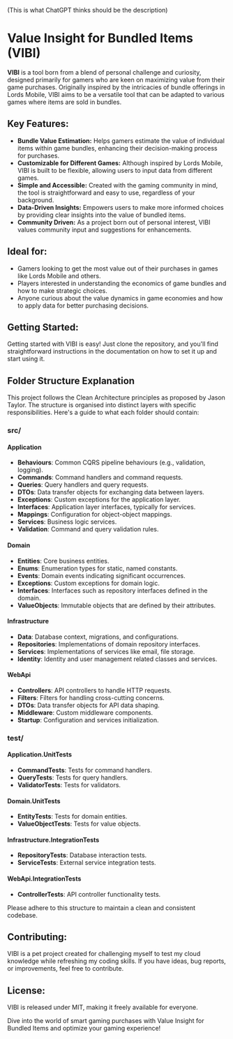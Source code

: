 (This is what ChatGPT thinks should be the description)
# Value Insight for Bundled Items (VIBI)
**VIBI** is a tool born from a blend of personal challenge and curiosity, designed primarily for gamers who are keen on maximizing value from their game purchases. Originally inspired by the intricacies of bundle offerings in Lords Mobile, VIBI aims to be a versatile tool that can be adapted to various games where items are sold in bundles.

## Key Features:

- **Bundle Value Estimation:** Helps gamers estimate the value of individual items within game bundles, enhancing their decision-making process for purchases.
- **Customizable for Different Games:** Although inspired by Lords Mobile, VIBI is built to be flexible, allowing users to input data from different games.
- **Simple and Accessible:** Created with the gaming community in mind, the tool is straightforward and easy to use, regardless of your background.
- **Data-Driven Insights:** Empowers users to make more informed choices by providing clear insights into the value of bundled items.
- **Community Driven:** As a project born out of personal interest, VIBI values community input and suggestions for enhancements.

## Ideal for:
- Gamers looking to get the most value out of their purchases in games like Lords Mobile and others.
- Players interested in understanding the economics of game bundles and how to make strategic choices.
- Anyone curious about the value dynamics in game economies and how to apply data for better purchasing decisions.

## Getting Started:

Getting started with VIBI is easy! Just clone the repository, and you'll find straightforward instructions in the documentation on how to set it up and start using it.

## Folder Structure Explanation

This project follows the Clean Architecture principles as proposed by Jason Taylor. The structure is organised into distinct layers with specific responsibilities. Here's a guide to what each folder should contain:

### src/

#### Application
- **Behaviours**: Common CQRS pipeline behaviours (e.g., validation, logging).
- **Commands**: Command handlers and command requests.
- **Queries**: Query handlers and query requests.
- **DTOs**: Data transfer objects for exchanging data between layers.
- **Exceptions**: Custom exceptions for the application layer.
- **Interfaces**: Application layer interfaces, typically for services.
- **Mappings**: Configuration for object-object mappings.
- **Services**: Business logic services.
- **Validation**: Command and query validation rules.

#### Domain
- **Entities**: Core business entities.
- **Enums**: Enumeration types for static, named constants.
- **Events**: Domain events indicating significant occurrences.
- **Exceptions**: Custom exceptions for domain logic.
- **Interfaces**: Interfaces such as repository interfaces defined in the domain.
- **ValueObjects**: Immutable objects that are defined by their attributes.

#### Infrastructure
- **Data**: Database context, migrations, and configurations.
- **Repositories**: Implementations of domain repository interfaces.
- **Services**: Implementations of services like email, file storage.
- **Identity**: Identity and user management related classes and services.

#### WebApi
- **Controllers**: API controllers to handle HTTP requests.
- **Filters**: Filters for handling cross-cutting concerns.
- **DTOs**: Data transfer objects for API data shaping.
- **Middleware**: Custom middleware components.
- **Startup**: Configuration and services initialization.

### test/

#### Application.UnitTests
- **CommandTests**: Tests for command handlers.
- **QueryTests**: Tests for query handlers.
- **ValidatorTests**: Tests for validators.

#### Domain.UnitTests
- **EntityTests**: Tests for domain entities.
- **ValueObjectTests**: Tests for value objects.

#### Infrastructure.IntegrationTests
- **RepositoryTests**: Database interaction tests.
- **ServiceTests**: External service integration tests.

#### WebApi.IntegrationTests
- **ControllerTests**: API controller functionality tests.

Please adhere to this structure to maintain a clean and consistent codebase.

## Contributing:

VIBI is a pet project created for challenging myself to test my cloud knowledge while refreshing my coding skills. If you have ideas, bug reports, or improvements, feel free to contribute.

## License:

VIBI is released under MIT, making it freely available for everyone.

Dive into the world of smart gaming purchases with Value Insight for Bundled Items and optimize your gaming experience!
